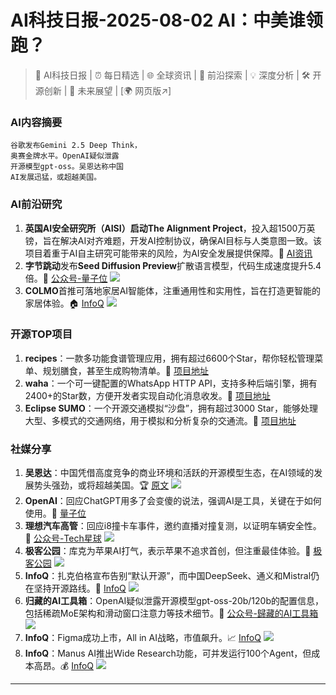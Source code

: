 
# AI科技日报-2025-08-02 AI：中美谁领跑？
> 🤖 AI科技日报 | ⏰ 每日精选 | 🌐 全球资讯 | 🔬 前沿探索 | 💡 深度分析 | 🛠️ 开源创新 | 🚀 未来展望 | [🌍 网页版↗️]
### **AI内容摘要**
```
谷歌发布Gemini 2.5 Deep Think，
奥赛金牌水平。OpenAI疑似泄露
开源模型gpt-oss。吴恩达称中国
AI发展迅猛，或超越美国。
```
### AI前沿研究
1.  **英国AI安全研究所（AISI）**启动**The Alignment Project**，投入超1500万英镑，旨在解决AI对齐难题，开发AI控制协议，确保AI目标与人类意图一致。该项目着重于AI自主研究可能带来的风险，为AI安全发展提供保障。🤔 [AI资讯](https://www.alignmentforum.org/posts/rGcg4XDPDzBFuqNJz/research-areas-in-ai-control-the-alignment-project-by-uk)
2.  **字节跳动**发布**Seed Diffusion Preview**扩散语言模型，代码生成速度提升5.4倍。🚀 [公众号-量子位](https://mp.weixin.qq.com/s/VqUaKXPICw5EjeMoXmgOZQ)
    ![](https://mmbiz.qpic.cn/mmbiz_jpg/YicUhk5aAGtBdctPLQ4ojd98S45K7Tx57z0wWm46hmKRWnZ1Oy0ib0ibG1mkvibn2YmqH7fnq1RZ8Am6QhoRuiaBjSQ/0?wx_fmt=jpeg)
3.  **COLMO**首推可落地家居AI智能体，注重通用性和实用性，旨在打造更智能的家居体验。🏠 [InfoQ](https://www.infoq.cn/article/eAGeUerBuTSTAgQaMB5q?utm_source=rss&utm_medium=article)
    ![](https://static001.geekbang.org/static/infoq/img/infoq_icon.jpg)
### 开源TOP项目
1.  **recipes**：一款多功能食谱管理应用，拥有超过6600个Star，帮你轻松管理菜单、规划膳食，甚至生成购物清单。🍳 [项目地址](https://github.com/TandoorRecipes/recipes)
2.  **waha**：一个可一键配置的WhatsApp HTTP API，支持多种后端引擎，拥有2400+的Star数，方便开发者实现自动化消息收发。💬 [项目地址](https://github.com/devlikeapro/waha)
3.  **Eclipse SUMO**：一个开源交通模拟“沙盘”，拥有超过3000 Star，能够处理大型、多模式的交通网络，用于模拟和分析复杂的交通流。🚗 [项目地址](https://github.com/eclipse-sumo/sumo)
### 社媒分享
1.  **吴恩达**：中国凭借高度竞争的商业环境和活跃的开源模型生态，在AI领域的发展势头强劲，或将超越美国。🏆 [原文](https://www.jiqizhixin.com/articles/2025-08-01-7)
    ![](https://mmbiz.qpic.cn/sz_mmbiz_jpg/KmXPKA19gW8blXDNa9Rm3picCEdygAC8XR1HoIK4pGrvHgBOeRFic2RdfiaZ4WtyJvZbuicbP2yquu43cNKyMJbCDg/0?wx_fmt=jpeg)
2.  **OpenAI**：回应ChatGPT用多了会变傻的说法，强调AI是工具，关键在于如何使用。🤔 [量子位](https://www.qbitai.com/2025/08/317171.html)
3.  **理想汽车高管**：回应i8撞卡车事件，邀约直播对撞复测，以证明车辆安全性。🚗 [公众号-Tech星球](https://mp.weixin.qq.com/s/D6TRFWIdHppAZoXkkhNgVA)
    ![](https://mmbiz.qpic.cn/mmbiz_jpg/uwFfSFSf91vNVHkPsTU3jPpicftFlyqSKeTAc1aSkR5zp9pFYxkHwpL9OS0xLPHAcicSSLDfzOoHYf8IvqMSPJXA/0?wx_fmt=jpeg)
4.  **极客公园**：库克为苹果AI打气，表示苹果不追求首创，但注重最佳体验。🍎 [极客公园](http://www.geekpark.net/news/352260)
    ![](https://imgslim.geekpark.net/uploads/image/file/87/55/87551d479cd668eab9f7cfd7ec7b6b0e.jpg)
5.  **InfoQ**：扎克伯格宣布告别“默认开源”，而中国DeepSeek、通义和Mistral仍在坚持开源路线。🤝 [InfoQ](https://www.infoq.cn/article/D0iiks7IDLIEQ5weh5cG?utm_source=rss&utm_medium=article)
    ![](https://static001.geekbang.org/static/infoq/img/infoq_icon.jpg)
6.  **归藏的AI工具箱**：OpenAI疑似泄露开源模型gpt-oss-20b/120b的配置信息，包括稀疏MoE架构和滑动窗口注意力等技术细节。🤫 [公众号-歸藏的AI工具箱](https://mp.weixin.qq.com/s/oN_MxrUNiCdAErjK51VW7g)
    ![](https://mmbiz.qpic.cn/mmbiz_jpg/fbRX0iaT8EgeQkmIBzhBGJMHRluWgmyphHEcdbpj9VqHWxbMicmbN2GSC0cSU0VdXf9l98OQgia7ibPibtqYX5RzNaw/0?wx_fmt=jpeg)
7.  **InfoQ**：Figma成功上市，All in AI战略，市值飙升。📈 [InfoQ](https://www.infoq.cn/article/aapavbZCFXYlTwrej5rC?utm_source=rss&utm_medium=article)
    ![](https://static001.geekbang.org/static/infoq/img/infoq_icon.jpg)
8.  **InfoQ**：Manus AI推出Wide Research功能，可并发运行100个Agent，但成本高昂。💰 [InfoQ](https://www.infoq.cn/article/rhIyETMiF381cGwgGhco?utm_source=rss&utm_medium=article)
    ![](https://static001.geekbang.org/static/infoq/img/infoq_icon.jpg)
---